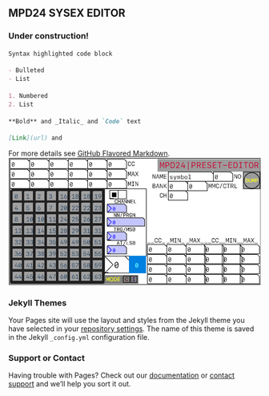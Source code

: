 ## MPD24 SYSEX EDITOR

### Under construction!

```markdown
Syntax highlighted code block

- Bulleted
- List

1. Numbered
2. List

**Bold** and _Italic_ and `Code` text

[Link](url) and 
```

For more details see [GitHub Flavored Markdown](https://guides.github.com/features/mastering-markdown/).
![Image](mpd24_sysex_main_ux_preview.png)
### Jekyll Themes

Your Pages site will use the layout and styles from the Jekyll theme you have selected in your [repository settings](https://github.com/chainjazz/puredatapatches/settings). The name of this theme is saved in the Jekyll `_config.yml` configuration file.

### Support or Contact

Having trouble with Pages? Check out our [documentation](https://docs.github.com/categories/github-pages-basics/) or [contact support](https://github.com/contact) and we’ll help you sort it out.
